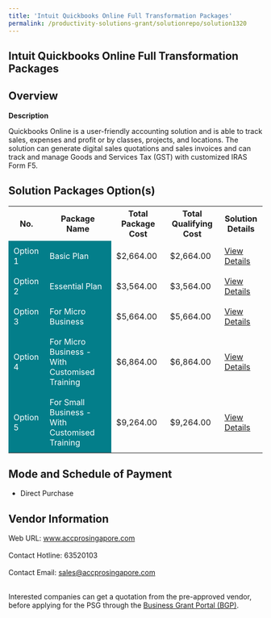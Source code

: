 ```yaml
---
title: 'Intuit Quickbooks Online Full Transformation Packages'
permalink: /productivity-solutions-grant/solutionrepo/solution1320
---
```


## Intuit Quickbooks Online Full Transformation Packages

## Overview

**Description**

Quickbooks Online is a user-friendly accounting solution and is able to track sales, expenses and profit or by classes, projects, and locations. The solution can generate digital sales quotations and sales invoices and can track and manage Goods and Services Tax (GST) with customized IRAS Form F5.

## Solution Packages Option(s)

<table>
<tr>
<th><b>No.</b></th>
<th><b>Package Name</b></th>
<th><b>Total Package Cost</b></th>
<th><b>Total Qualifying Cost</b></th>
<th><b>Solution Details</b></th>
</tr>
<tr>
<td style='padding: 10px; background-color: #037E8A; color: #FFFFFF;'>Option 1</td>
<td style='padding: 10px; background-color: #037E8A; color: #FFFFFF;'>Basic Plan</td>
<td style='padding: 10px;'>$2,664.00</td>
<td style='padding: 10px;'>$2,664.00</td>
<td style='padding: 10px;'><a href='/images/psg/Acc_Pro_Intuit_Quickbooks_Desensitised_Annex_3_Part1.pdf' target='_blank'>View Details</a></td>
</tr>
<tr>
<td style='padding: 10px; background-color: #037E8A; color: #FFFFFF;'>Option 2</td>
<td style='padding: 10px; background-color: #037E8A; color: #FFFFFF;'>Essential Plan </td>
<td style='padding: 10px;'>$3,564.00</td>
<td style='padding: 10px;'>$3,564.00</td>
<td style='padding: 10px;'><a href='/images/psg/Acc_Pro_Intuit_Quickbooks_Desensitised_Annex_3_Part2.pdf' target='_blank'>View Details</a></td>
</tr>
<tr>
<td style='padding: 10px; background-color: #037E8A; color: #FFFFFF;'>Option 3</td>
<td style='padding: 10px; background-color: #037E8A; color: #FFFFFF;'>For Micro Business</td>
<td style='padding: 10px;'>$5,664.00</td>
<td style='padding: 10px;'>$5,664.00</td>
<td style='padding: 10px;'><a href='/images/psg/Acc_Pro_Intuit_Quickbooks_Desensitised_Annex_3_Part3.pdf' target='_blank'>View Details</a></td>
</tr>
<tr>
<td style='padding: 10px; background-color: #037E8A; color: #FFFFFF;'>Option 4</td>
<td style='padding: 10px; background-color: #037E8A; color: #FFFFFF;'>For Micro Business - With Customised Training</td>
<td style='padding: 10px;'>$6,864.00</td>
<td style='padding: 10px;'>$6,864.00</td>
<td style='padding: 10px;'><a href='/images/psg/Acc_Pro_Intuit_Quickbooks_Desensitised_Annex_3_Part4.pdf' target='_blank'>View Details</a></td>
</tr>
<tr>
<td style='padding: 10px; background-color: #037E8A; color: #FFFFFF;'>Option 5</td>
<td style='padding: 10px; background-color: #037E8A; color: #FFFFFF;'>For Small Business - With Customised Training</td>
<td style='padding: 10px;'>$9,264.00</td>
<td style='padding: 10px;'>$9,264.00</td>
<td style='padding: 10px;'><a href='/images/psg/Acc_Pro_Intuit_Quickbooks_Desensitised_Annex_3_Part5.pdf' target='_blank'>View Details</a></td>
</tr>
</table>

## Mode and Schedule of Payment

 - Direct Purchase

## Vendor Information

 Web URL: www.accprosingapore.com <br><br>Contact Hotline: 63520103 <br><br>Contact Email: sales@accprosingapore.com <br><br>

Interested companies can get a quotation from the pre-approved vendor, before applying for the PSG through the <a href='https://www.businessgrants.gov.sg/' target='_blank' rel='noopener'>Business Grant Portal (BGP)</a>.

<script src="/jquery/resize-tables.js"></script>
